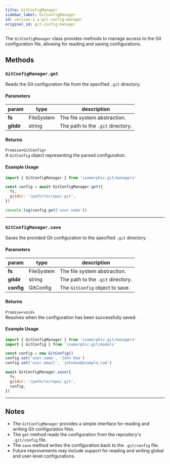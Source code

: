 ```yaml
---
title: GitConfigManager
sidebar_label: GitConfigManager
id: version-1.x-git-config-manager
original_id: git-config-manager
---
```


The `GitConfigManager` class provides methods to manage access to the Git configuration file, allowing for reading and saving configurations.

## Methods

### `GitConfigManager.get`

Reads the Git configuration file from the specified `.git` directory.

#### Parameters

| param      | type                              | description                                   |
| ---------- | --------------------------------- | --------------------------------------------- |
| **fs**     | FileSystem                        | The file system abstraction.                  |
| **gitdir** | string                            | The path to the `.git` directory.             |

#### Returns

`Promise<GitConfig>`  
A `GitConfig` object representing the parsed configuration.

#### Example Usage

```js live
import { GitConfigManager } from 'isomorphic-git/managers'

const config = await GitConfigManager.get({
  fs,
  gitdir: '/path/to/repo/.git',
})

console.log(config.get('user.name'))
```

---

### `GitConfigManager.save`

Saves the provided Git configuration to the specified `.git` directory.

#### Parameters

| param      | type                              | description                                   |
| ---------- | --------------------------------- | --------------------------------------------- |
| **fs**     | FileSystem                        | The file system abstraction.                  |
| **gitdir** | string                            | The path to the `.git` directory.             |
| **config** | GitConfig                         | The `GitConfig` object to save.               |

#### Returns

`Promise<void>`  
Resolves when the configuration has been successfully saved.

#### Example Usage

```js live
import { GitConfigManager } from 'isomorphic-git/managers'
import { GitConfig } from 'isomorphic-git/models'

const config = new GitConfig()
config.set('user.name', 'John Doe')
config.set('user.email', 'johndoe@example.com')

await GitConfigManager.save({
  fs,
  gitdir: '/path/to/repo/.git',
  config,
})
```

---

## Notes

- The `GitConfigManager` provides a simple interface for reading and writing Git configuration files.
- The `get` method reads the configuration from the repository's `.git/config` file.
- The `save` method writes the configuration back to the `.git/config` file.
- Future improvements may include support for reading and writing global and user-level configurations.

<script>
(function rewriteEditLink() {
  const el = document.querySelector('a.edit-page-link.button');
  if (el) {
    el.href = 'https://github.com/isomorphic-git/isomorphic-git/edit/main/src/managers/GitConfigManager.js';
      }
})();
</script>